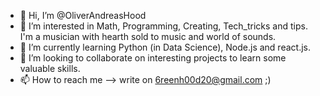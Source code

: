 - 👋 Hi, I’m @OliverAndreasHood
- 👀 I’m interested in Math, Programming, Creating, Tech_tricks and tips. I'm a musician with hearth sold to music and world of sounds.
- 🌱 I’m currently learning Python (in Data Science), Node.js and react.js.
- 💞️ I’m looking to collaborate on interesting projects to learn some valuable skills.
- 📫 How to reach me --> write on 6reenh00d20@gmail.com ;)

<!---
OliverAndreasHood/OliverAndreasHood is a ✨ special ✨ repository because its `README.md` (this file) appears on your GitHub profile.
You can click the Preview link to take a look at your changes.
--->
